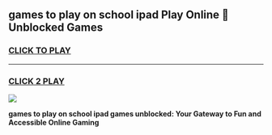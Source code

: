 
## games to play on school ipad Play Online 👋 Unblocked Games
<h3>
<a href="https://news.freeplayer.one?title=games_to_play_on_school_ipad&ref=17GH">CLICK TO PLAY</a></h3>
<hr>

<h3>
<a href="https://news.freeplayer.one?title=games_to_play_on_school_ipad&ref=17GH">CLICK 2 PLAY</a>
  
</h3>

<a href="https://news.freeplayer.one?title=games_to_play_on_school_ipad&ref=17GH/"><img src="https://clearcache.store/games.png"></a>


**games to play on school ipad games unblocked: Your Gateway to Fun and Accessible Online Gaming**
